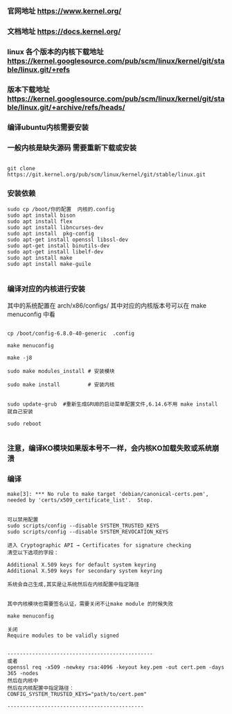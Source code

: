 ###  官网地址 https://www.kernel.org/
### 文档地址 https://docs.kernel.org/


### linux 各个版本的内核下载地址 https://kernel.googlesource.com/pub/scm/linux/kernel/git/stable/linux.git/+refs

### 版本下载地址 https://kernel.googlesource.com/pub/scm/linux/kernel/git/stable/linux.git/+archive/refs/heads/



### 编译ubuntu内核需要安装

### 一般内核是缺失源码 需要重新下载或安装

```

git clone https://git.kernel.org/pub/scm/linux/kernel/git/stable/linux.git

```

### 安装依赖

```
sudo cp /boot/你的配置  内核的.config
sudo apt install bison
sudo apt install flex
sudo apt install libncurses-dev
sudo apt install  pkg-config
sudo apt-get install openssl libssl-dev
sudo apt-get install binutils-dev
sudo apt-get install libelf-dev
sudo apt install make
sudo apt install make-guile 


```

### 编译对应的内核进行安装


其中的系统配置在 arch/x86/configs/ 其中对应的内核版本号可以在 make menuconfig  中看

```

cp /boot/config-6.8.0-40-generic  .config 

make menuconfig  

make -j8 

sudo make modules_install # 安装模块

sudo make install         # 安装内核


sudo update-grub  #重新生成GRUB的启动菜单配置文件,6.14.6不用 make install 就自己安装
 
sudo reboot


```

### 注意，编译KO模块如果版本号不一样，会内核KO加载失败或系统崩溃

### 编译 

```
make[3]: *** No rule to make target 'debian/canonical-certs.pem', 
needed by 'certs/x509_certificate_list'.  Stop.


可以禁用配置
sudo scripts/config --disable SYSTEM_TRUSTED_KEYS
sudo scripts/config --disable SYSTEM_REVOCATION_KEYS

进入 Cryptographic API → Certificates for signature checking
清空以下选项的字段：

Additional X.509 keys for default system keyring
Additional X.509 keys for secondary system keyring

系统会自己生成,其实是让系统然后在内核配置中指定路径


其中内核模块也需要签名认证，需要关闭不让make module 的时候失败

make menuconfig

关闭
Require modules to be validly signed 


-----------------------------------------------
或者
openssl req -x509 -newkey rsa:4096 -keyout key.pem -out cert.pem -days 365 -nodes
然后在内核中
然后在内核配置中指定路径：
CONFIG_SYSTEM_TRUSTED_KEYS="path/to/cert.pem"

--------------------------------------------





















